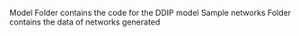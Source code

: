 Model Folder contains the code for the DDIP model
Sample networks Folder contains the data of networks generated
